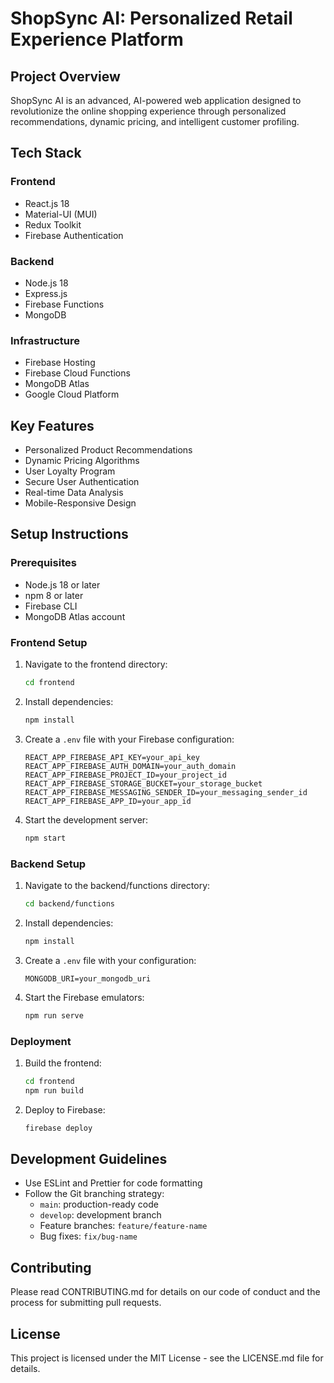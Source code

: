 # ShopSync AI: Personalized Retail Experience Platform

## Project Overview
ShopSync AI is an advanced, AI-powered web application designed to revolutionize the online shopping experience through personalized recommendations, dynamic pricing, and intelligent customer profiling.

## Tech Stack
### Frontend
- React.js 18
- Material-UI (MUI)
- Redux Toolkit
- Firebase Authentication

### Backend
- Node.js 18
- Express.js
- Firebase Functions
- MongoDB

### Infrastructure
- Firebase Hosting
- Firebase Cloud Functions
- MongoDB Atlas
- Google Cloud Platform

## Key Features
- Personalized Product Recommendations
- Dynamic Pricing Algorithms
- User Loyalty Program
- Secure User Authentication
- Real-time Data Analysis
- Mobile-Responsive Design

## Setup Instructions

### Prerequisites
- Node.js 18 or later
- npm 8 or later
- Firebase CLI
- MongoDB Atlas account

### Frontend Setup
1. Navigate to the frontend directory:
   ```bash
   cd frontend
   ```

2. Install dependencies:
   ```bash
   npm install
   ```

3. Create a `.env` file with your Firebase configuration:
   ```env
   REACT_APP_FIREBASE_API_KEY=your_api_key
   REACT_APP_FIREBASE_AUTH_DOMAIN=your_auth_domain
   REACT_APP_FIREBASE_PROJECT_ID=your_project_id
   REACT_APP_FIREBASE_STORAGE_BUCKET=your_storage_bucket
   REACT_APP_FIREBASE_MESSAGING_SENDER_ID=your_messaging_sender_id
   REACT_APP_FIREBASE_APP_ID=your_app_id
   ```

4. Start the development server:
   ```bash
   npm start
   ```

### Backend Setup
1. Navigate to the backend/functions directory:
   ```bash
   cd backend/functions
   ```

2. Install dependencies:
   ```bash
   npm install
   ```

3. Create a `.env` file with your configuration:
   ```env
   MONGODB_URI=your_mongodb_uri
   ```

4. Start the Firebase emulators:
   ```bash
   npm run serve
   ```

### Deployment
1. Build the frontend:
   ```bash
   cd frontend
   npm run build
   ```

2. Deploy to Firebase:
   ```bash
   firebase deploy
   ```

## Development Guidelines
- Use ESLint and Prettier for code formatting
- Follow the Git branching strategy:
  - `main`: production-ready code
  - `develop`: development branch
  - Feature branches: `feature/feature-name`
  - Bug fixes: `fix/bug-name`

## Contributing
Please read CONTRIBUTING.md for details on our code of conduct and the process for submitting pull requests.

## License
This project is licensed under the MIT License - see the LICENSE.md file for details.
